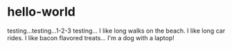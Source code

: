 # hello-world
testing...testing...1-2-3 testing...
I like long walks on the beach. I like long car rides. I like bacon flavored treats... I'm a dog with a laptop!
